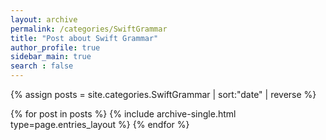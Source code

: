 ```yaml
---
layout: archive
permalink: /categories/SwiftGrammar
title: "Post about Swift Grammar"
author_profile: true
sidebar_main: true
search : false
---
```


{% assign posts = site.categories.SwiftGrammar | sort:"date" | reverse %}

{% for post in posts %}
  {% include archive-single.html type=page.entries_layout %}
{% endfor %}